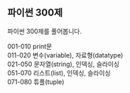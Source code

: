 ## 파이썬 300제
파이썬 300제를 풀어봅니다.  

001-010 print문  
011-020 변수(variable), 자료형(datatype)  
021-050 문자열(string), 인덱싱, 슬라이싱  
051-070 리스트(list), 인덱싱, 슬라이싱  
071-080 튜플(tuple)
